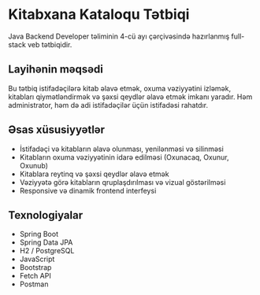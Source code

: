 # Kitabxana Kataloqu Tətbiqi

Java Backend Developer təliminin 4-cü ayı çərçivəsində hazırlanmış full-stack veb tətbiqidir.

## Layihənin məqsədi

Bu tətbiq istifadəçilərə kitab əlavə etmək, oxuma vəziyyətini izləmək, kitabları qiymətləndirmək və şəxsi qeydlər əlavə etmək imkanı yaradır. Həm administrator, həm də adi istifadəçilər üçün istifadəsi rahatdır.

## Əsas xüsusiyyətlər

- İstifadəçi və kitabların əlavə olunması, yenilənməsi və silinməsi
- Kitabların oxuma vəziyyətinin idarə edilməsi (Oxunacaq, Oxunur, Oxunub)
- Kitablara reytinq və şəxsi qeydlər əlavə etmək
- Vəziyyətə görə kitabların qruplaşdırılması və vizual göstərilməsi
- Responsive və dinamik frontend interfeysi

## Texnologiyalar

- Spring Boot
- Spring Data JPA
- H2 / PostgreSQL
- JavaScript
- Bootstrap
- Fetch API
- Postman
